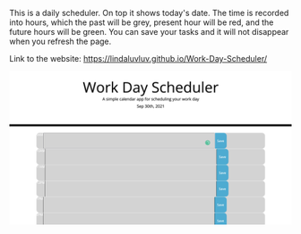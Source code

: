 This is a daily scheduler. On top it shows today's date. The time is recorded into hours, which the past will be grey, present hour will be red, and the future hours will be green. You can save your tasks and it will not disappear when you refresh the page. 

Link to the website: https://lindaluvluv.github.io/Work-Day-Scheduler/

![screenshot]( Screenshot.png "Title")
